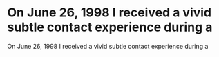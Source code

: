 # On June 26, 1998 I received a vivid subtle contact experience during a

On June 26, 1998 I received a vivid subtle contact experience during a